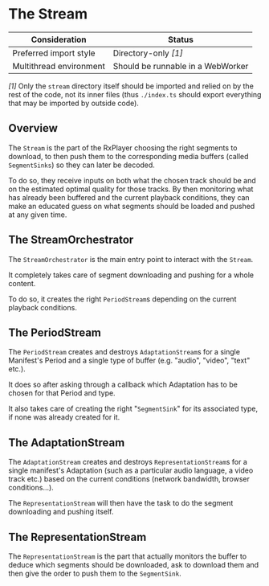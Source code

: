 # The Stream

| Consideration           | Status                            |
| ----------------------- | --------------------------------- |
| Preferred import style  | Directory-only _[1]_              |
| Multithread environment | Should be runnable in a WebWorker |

_[1]_ Only the `stream` directory itself should be imported and relied
on by the rest of the code, not its inner files (thus `./index.ts` should export
everything that may be imported by outside code).

## Overview

The `Stream` is the part of the RxPlayer choosing the right segments to
download, to then push them to the corresponding media buffers (called
`SegmentSinks`) so they can later be decoded.

To do so, they receive inputs on both what the chosen track should be and on the
estimated optimal quality for those tracks. By then monitoring what has already
been buffered and the current playback conditions, they can make an educated
guess on what segments should be loaded and pushed at any given time.

## The StreamOrchestrator

The `StreamOrchestrator` is the main entry point to interact with the
`Stream`.

It completely takes care of segment downloading and pushing for a whole content.

To do so, it creates the right `PeriodStream`s depending on the current
playback conditions.

## The PeriodStream

The `PeriodStream` creates and destroys `AdaptationStream`s for a single
Manifest's Period and a single type of buffer (e.g. "audio", "video", "text"
etc.).

It does so after asking through a callback which Adaptation has to be chosen for
that Period and type.

It also takes care of creating the right "`SegmentSink`" for its associated
type, if none was already created for it.

## The AdaptationStream

The `AdaptationStream` creates and destroys `RepresentationStream`s for a
single manifest's Adaptation (such as a particular audio language, a video track
etc.) based on the current conditions (network bandwidth, browser
conditions...).

The `RepresentationStream` will then have the task to do the
segment downloading and pushing itself.

## The RepresentationStream

The `RepresentationStream` is the part that actually monitors the buffer to
deduce which segments should be downloaded, ask to download them and then give
the order to push them to the `SegmentSink`.
